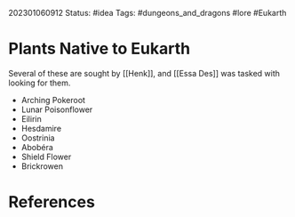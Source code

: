 202301060912
Status: #idea
Tags: #dungeons_and_dragons #lore #Eukarth 

# Plants Native to Eukarth

Several of these are sought by [[Henk]], and [[Essa Des]] was tasked with looking for them.

- Arching Pokeroot
- Lunar Poisonflower
- Eilirin
- Hesdamire
- Oostrinia
- Abobéra
- Shield Flower
- Brickrowen



# References

